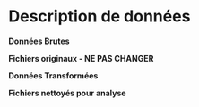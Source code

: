 # **Description de données**



**Données Brutes** 

**Fichiers originaux - NE PAS CHANGER**



**Données Transformées** 

**Fichiers nettoyés pour analyse**

